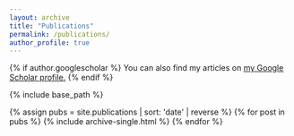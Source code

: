 ```yaml
---
layout: archive
title: "Publications"
permalink: /publications/
author_profile: true
---
```


{% if author.googlescholar %}
  You can also find my articles on <u><a href="{{author.googlescholar}}">my Google Scholar profile</a>.</u>
{% endif %}

{% include base_path %}

{% assign pubs = site.publications | sort: 'date' | reverse %}
{% for post in pubs %}
  {% include archive-single.html %}
{% endfor %}
